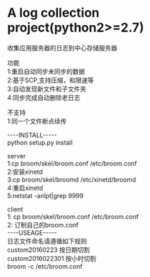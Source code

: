 A log collection project(python2>=2.7)
=======================

收集应用服务器的日志到中心存储服务器

功能  
1:重启自动同步未同步的数据  
2:基于SCP,支持压缩，和限速等  
3:自动发现新文件和子文件夹  
4:同步完成自动删除老日志  

不支持  
1:同一个文件断点续传

----INSTALL-----  
python setup.py install

server  
1:cp broom/skel/broom.conf /etc/broom.conf  
2:安装xinetd  
3:cp broom/skel/broomd /etc/xinetd/broomd  
4:重启xinetd  
5:netstat -anlpt|grep 9999  
  
client  
1: cp broom/skel/broom.conf /etc/broom.conf  
2: 订制自己的broom.conf  
----USEAGE-----  
日志文件命名请遵循如下规则  
custom20160223 按日期切割  
custom2016022301 按小时切割  
broom -c /etc/broom.conf  
